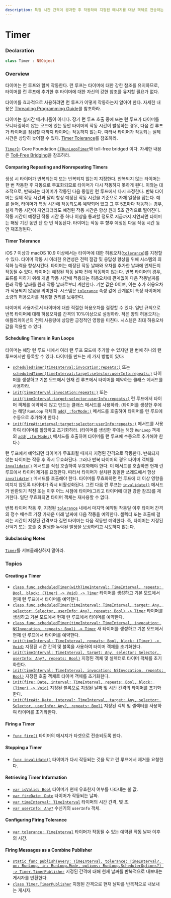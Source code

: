 ```yaml
---
description: 특정 시간 간격이 경과한 후 작동하여 지정된 메시지를 대상 객체로 전송하는 타이머.
---
```


# Timer

### Declaration

```swift
class Timer : NSObject
```

### Overview

타이머는 런 루프와 함께 작동한다. 런 루프는 타이머에 대한 강한 참조를 유지하므로, 타이머를 런 루프에 추가한 후 타이머에 대한 자신의 강한 참조를 유지할 필요가 없다.

타이머를 효과적으로 사용하려면 런 루프가 어떻게 작동하는지 알아야 한다. 자세한 내용은 [Threading Programming Guide](https://developer.apple.com/library/archive/documentation/Cocoa/Conceptual/Multithreading/Introduction/Introduction.html#//apple_ref/doc/uid/10000057i)를 참조하라.

타이머는 실시간 메커니즘이 아니다. 장기 런 루프 호출 중에 또는 런 루프가 타이머를 모니터링하지 않는 모드에 있는 동안 타이머의 작동 시간이 발생하는 경우, 다음 런 루프가 타이머를 점검할 때까지 타이머는 작동하지 않는다. 따라서 타이머가 작동되는 실제 시간은 상당히 늦어질 수 있다. [Timer Tolerance](https://developer.apple.com/documentation/foundation/timer#1667624)를 참조하라.

[`Timer`](https://developer.apple.com/documentation/foundation/timer)는 Core Foundation [`CFRunLoopTimer`](https://developer.apple.com/documentation/corefoundation/cfrunlooptimer)와 toll-free bridged 이다. 자세한 내용은 [Toll-Free Bridging](https://developer.apple.com/library/archive/documentation/General/Conceptual/CocoaEncyclopedia/Toll-FreeBridgin/Toll-FreeBridgin.html#//apple_ref/doc/uid/TP40010810-CH2)을 참조하라.

#### Comparing Repeating and Nonrepeating Timers <a id="1667611"></a>

생성 시 타이머가 반복되는지 또는 반복되지 않는지 지정한다. 반복되지 않는 타이머는 한 번 작동한 후 자동으로 무효화되므로 타이머가 다시 작동하지 못하게 된다. 이와는 대조적으로, 반복되는 타이머가 작동된 다음 동일한 런 루프에서 다시 조정한다. 반복 타이머는 실제 작동 시간과 달리 항상 예정된 작동 시간을 기준으로 자체 일정을 잡는다. 예를 들어, 타이머가 특정 시간에 작동되도록 예약되어 있고 그 후 5초마다 작동하는 경우, 실제 작동 시간이 지연되더라도 예정된 작동 시간은 항상 원래 5초 간격으로 떨어진다. 작동 시간이 예정된 작동 시간 중 하나 이상을 통과할 정도로 지금까지 지연되면 타이머는 해당 기간 동안 단 한 번 작동된다. 타이머는 작동 후 향후 예정된 다음 작동 시간 동안 재조정된다.

#### Timer Tolerance <a id="1667624"></a>

iOS 7 이상과 macOS 10.9 이상에서는 타이머에 대한 허용오차\([`tolerance`](https://developer.apple.com/documentation/foundation/timer/1415085-tolerance)\)를 지정할 수 있다. 타이머 작동 시 이러한 유연성은 전력 절감 및 응답성 향상을 위해 시스템의 최적화 능력을 향상시킨다. 타이머는 예정된 작동 날짜와 오차를 추가한 날짜에 언제든지 작동될 수 있다. 타이머는 예정된 작동 날짜 전에 작동하지 않는다. 반복 타이머의 경우, 표류를 피하기 위해 개별 작동 시간에 적용되는 허용오차에 관계없이 다음 작동날짜를 원래 작동 날짜를 원래 작동 날짜로부터 계산한다. 기본 값은 0이며, 이는 추가 허용오차가 적용되지 않음을 의미한다. 시스템은 [`tolerance`](https://developer.apple.com/documentation/foundation/timer/1415085-tolerance) 속성 값에 관계없이 특정 타이머에 소량의 허용오차를 적용할 권리를 보유한다.

타이머의 사용자로서 타이머에 대한 적절한 허용오차를 결정할 수 있다. 일반 규칙으로 반복 타이머에 대해 허용오차를 간격의 10%이상으로 설정하라. 적은 양의 허용오차는 애플리케이션의 전력 사용량에 상당한 긍정적인 영향을 미친다. 시스템은 최대 허용오차 값을 적용할 수 있다.

#### Scheduling Timers in Run Loops <a id="1667642"></a>

타이머는 해당 런 루프 내에서 여러 런 루프 모드에 추가할 수 있지만 한 번에 하나의 런 루프에서만 등록할 수 있다. 타이머를 만드는 세 가지 방법이 있다:

* [`scheduledTimer(timeInterval:invocation:repeats:)`](https://developer.apple.com/documentation/foundation/timer/1415941-scheduledtimer) 또는 [`scheduledTimer(timeInterval:target:selector:userInfo:repeats:)`](https://developer.apple.com/documentation/foundation/timer/1412416-scheduledtimer)  타이머를 생성하고 기본 모드에서 현재 런 루프에서 타이머를 예약하는 클래스 메서드를 사용하라.
* [`init(timeInterval:invocation:repeats:)`](https://developer.apple.com/documentation/foundation/timer/1407170-init) 또는 [`init(timeInterval:target:selector:userInfo:repeats:)`](https://developer.apple.com/documentation/foundation/timer/1408356-init)   런 루프에서 타이머 객체를 예약하지 않고 만드는 클래스 메서드를 사용하라. \(타이머를 생성한 후에는 해당 `RunLoop` 객체의 [`add(_:forMode:)`](https://developer.apple.com/documentation/foundation/runloop/1418468-add) 메서드를 호출하여 타이머를 런 루프에 수동으로 추가해야 한다.\)
* [`init(fireAt:interval:target:selector:userInfo:repeats:)`](https://developer.apple.com/documentation/foundation/timer/1415700-init) 메서드를 사용하여 타이머를 할당하고 초기화하라. \(타이머를 생성한 후에는 해당 `RunLoop` 객체의 [`add(_:forMode:)`](https://developer.apple.com/documentation/foundation/runloop/1418468-add) 메서드를 호출하여 타이머를 런 루프에 수동으로 추가해야 한다.\)

런 루프에서 예약되면 타이머가 무효화될 때까지 지정된 간격으로 작동한다. 반복되지 않는 타이머는 작동 후 즉시 무효화된다. 그러나 반복 타이머의 경우 타이머 객체를 [`invalidate()`](https://developer.apple.com/documentation/foundation/timer/1415405-invalidate) 메서드를 직접 호출하여 무효화해야 한다. 이 메서드를 호출하면 현재 런 루프에서 타이머 제거를 요청한다. 따라서 타이머가 설치된 동일한 쓰레드에서 항상 [`invalidate()`](https://developer.apple.com/documentation/foundation/timer/1415405-invalidate) 메서드를 호출해야 한다. 타이머를 무효화하면 런 루프에 더 이상 영향을 미치지 않도록 타이머가 즉시 비활성화된다. 그런 다음 런 루프는 [`invalidate()`](https://developer.apple.com/documentation/foundation/timer/1415405-invalidate) 메서드가 반환되기 직전 또는 이후 어느 시점에 타이머\(그리고 타이머에 대한 강한 참조\)를 제거한다. 일단 무효화되면 타이머 객체는 재사용할 수 없다.

반복 타이머 작동 후, 지정된 [`tolerance`](https://developer.apple.com/documentation/foundation/timer/1415085-tolerance) 내에서 마지막 예약된 작동일 이후 타이머 간격의 정수 배수로 가장 가까운 미래 날짜에 다음 작동을 예약한다. 셀렉터 또는 호출에 걸리는 시간이 지정된 간격보다 길면 타이머는 다음 작동만 예약한다. 즉, 타이머는 지정된 선택기 또는 호출 중 발생한 누락된 발생을 보상하려고 시도하지 않는다.

#### Subclassing Notes <a id="1770465"></a>

[`Timer`](https://developer.apple.com/documentation/foundation/timer)를 서브클래싱하지 말아라.

### Topics

#### Creating a Timer

* [`class func scheduledTimer(withTimeInterval: TimeInterval, repeats: Bool, block: (Timer) -> Void) -> Timer`](https://developer.apple.com/documentation/foundation/timer/2091889-scheduledtimer) 타이머를 생성하고 기본 모드에서 현재 런 루프에서 타이머를 예약한다.
* [`class func scheduledTimer(timeInterval: TimeInterval, target: Any, selector: Selector, userInfo: Any?, repeats: Bool) -> Timer`](https://developer.apple.com/documentation/foundation/timer/1412416-scheduledtimer) 타이머를 생성하고 기본 모드에서 현재 런 루프에서 타이머를 예약한다.
* [`class func scheduledTimer(timeInterval: TimeInterval, invocation: NSInvocation, repeats: Bool) -> Timer`](https://developer.apple.com/documentation/foundation/timer/1415941-scheduledtimer) 새 타이머를 생성하고 기본 모드에서 현재 런 루프에서 타이머를 예약한다.
* [`init(timeInterval: TimeInterval, repeats: Bool, block: (Timer) -> Void)`](https://developer.apple.com/documentation/foundation/timer/2091888-init) 지정된 시간 간격 및 블록을 사용하여 타이머 객체를 초기화한다.
* [`init(timeInterval: TimeInterval, target: Any, selector: Selector, userInfo: Any?, repeats: Bool)`](https://developer.apple.com/documentation/foundation/timer/1408356-init) 지정된 객체 및 셀렉터로 타이머 객체를 초기화한다.
* [`init(timeInterval: TimeInterval, invocation: NSInvocation, repeats: Bool)`](https://developer.apple.com/documentation/foundation/timer/1407170-init) 지정된 호출 객체로 타이머 객체를 초기화한다.
* [`init(fire: Date, interval: TimeInterval, repeats: Bool, block: (Timer) -> Void)`](https://developer.apple.com/documentation/foundation/timer/2091887-init) 지정된 블록으로 지정된 날짜 및 시간 간격의 타이머를 초기화한다.
* [`init(fireAt: Date, interval: TimeInterval, target: Any, selector: Selector, userInfo: Any?, repeats: Bool)`](https://developer.apple.com/documentation/foundation/timer/1415700-init) 지정된 객체 및 셀렉터를 사용하여 타이머를 초기화한다.

#### Firing a Timer

* [`func fire()`](https://developer.apple.com/documentation/foundation/timer/1414035-fire) 타이머의 메시지가 타겟으로 전송되도록 한다.

#### Stopping a Timer

* [`func invalidate()`](https://developer.apple.com/documentation/foundation/timer/1415405-invalidate) 타이머가 다시 작동되는 것을 막고 런 루프에서 제거를 요청한다.

#### Retrieving Timer Information

* [`var isValid: Bool`](https://developer.apple.com/documentation/foundation/timer/1408249-isvalid) 타이머가 현재 유효한지 여부를 나타내는 불 값.
* [`var fireDate: Date`](https://developer.apple.com/documentation/foundation/timer/1407353-firedate) 타이머가 작동되는 날짜.
* [`var timeInterval: TimeInterval`](https://developer.apple.com/documentation/foundation/timer/1409024-timeinterval) 타이머의 시간 간격, 몇 초.
* [`var userInfo: Any?`](https://developer.apple.com/documentation/foundation/timer/1408911-userinfo) 수신기의 `userInfo` 객체.

#### Configuring Firing Tolerance

* [`var tolerance: TimeInterval`](https://developer.apple.com/documentation/foundation/timer/1415085-tolerance) 타이머가 작동될 수 있는 예약된 작동 날짜 이후의 시간.

#### Firing Messages as a Combine Publisher

* [`static func publish(every: TimeInterval, tolerance: TimeInterval?, on: RunLoop, in: RunLoop.Mode, options: RunLoop.SchedulerOptions?) -> Timer.TimerPublisher`](https://developer.apple.com/documentation/foundation/timer/3329589-publish) 지정된 간격에 대해 현재 날짜를 반복적으로 내보내는 게시자를 반환한다.
* [`class Timer.TimerPublisher`](https://developer.apple.com/documentation/foundation/timer/timerpublisher) 지정된 간격으로 현재 날짜를 반복적으로 내보내는 게시자.




